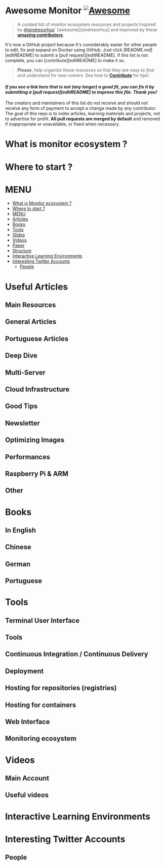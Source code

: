 
# Awesome Monitor [![Awesome](https://cdn.rawgit.com/sindresorhus/awesome/d7305f38d29fed78fa85652e3a63e154dd8e8829/media/badge.svg)](https://github.com/sindresorhus/awesome)

> A curated list of monitor ecosystem resources and projects
Inspired by [@sindresorhus](https://github.com/sindresorhus)' [awesome][sindresorhus] and improved by these **[amazing contributors](https://github.com/zouyee/awesome-monitor/graphs/contributors)**.

It's now a GitHub project because it's considerably easier for other people to edit, fix and expand on Docker using GitHub. Just click [README.md][editREADME] to submit a [pull request][editREADME].
If this list is not complete, you can [contribute][editREADME] to make it so.

> **Please**, help organize these resources so that they are _easy to find_ and _understand_ for new comers. See how to **[Contribute](https://github.com/zouyee/awesome-monitor/blob/master/CONTRIBUTING.md)** for tips!

#### *If you see a link here that is not (any longer) a good fit, you can fix it by submitting a [pull request][editREADME] to improve this file. Thank you!*

The creators and maintainers of this list do not receive and should not receive any form of payment to accept a change made by any contributor. The goal of this repo is to index articles, learning materials and projects, not to advertise for profit. **All pull requests are merged by default** and removed if inappropriate or unavailable, or fixed when necessary.



# What is monitor ecosystem ?

# Where to start ?

# MENU
- [What is Monitor ecosystem ?](#what-is-monitor-ecosystem-)
- [Where to start ?](#where-to-start-)
- [MENU](#menu)
- [Articles](#useful-articles)
- [Books](#books)
- [Tools](#tools)
- [Slides](#slides)
- [Videos](#videos)
- [Paper](#paper)
- [Structure](#structure)
- [Interactive Learning Environments](#interactive-learning-environments)
- [Interesting Twitter Accounts](#interesting-twitter-accounts)
	- [People](#people)


# Useful Articles

## Main Resources


## General Articles

## Portuguese Articles

## Deep Dive

## Multi-Server

## Cloud Infrastructure

## Good Tips

## Newsletter

## Optimizing Images

## Performances

## Raspberry Pi & ARM

## Other

# Books

## In English

## Chinese

## German

## Portuguese

# Tools

## Terminal User Interface

## Tools

## Continuous Integration / Continuous Delivery

## Deployment

## Hosting for repositories (registries)

## Hosting for containers

## Web Interface

## Monitoring ecosystem

# Videos

## Main Account

## Useful videos

# Interactive Learning Environments

# Interesting Twitter Accounts

## People

